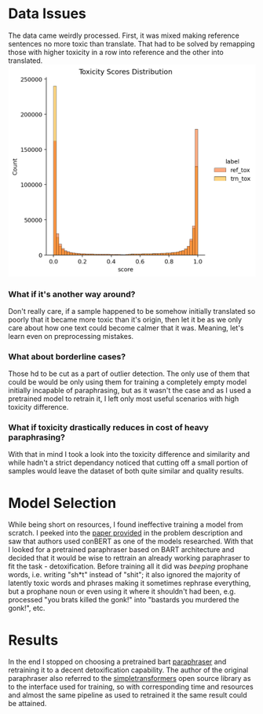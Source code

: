 # Data Issues
The data came weirdly processed. First, it was mixed making reference sentences no more toxic than translate. That had to be solved by remapping those with higher toxicity in a row into reference and the other into translated. !["Toxicity Scores Distribution"](reports/figures/Toxicity%20Scores%20Distribution.png)
### What if it's another way around?
Don't really care, if a sample happened to be somehow initially translated so poorly that it became more toxic than it's origin, then let it be as we only care about how one text could become calmer that it was. Meaning, let's learn even on preprocessing mistakes.
### What about borderline cases?
Those hd to be cut as a part of outlier detection. The only use of them that could be would be only using them for training a completely empty model initially incapable of paraphrasing, but as it wasn't the case and as I used a pretrained model to retrain it, I left only most useful scenarios with high toxicity difference.
### What if toxicity drastically reduces in cost of heavy paraphrasing?
With that in mind I took a look into the toxicity difference and similarity and while hadn't a strict dependancy noticed that cutting off a small portion of samples would leave the dataset of both quite similar and quality results.
# Model Selection
While being short on resources, I found ineffective training a model from scratch. I peeked into the [paper provided](https://arxiv.org/abs/2109.08914) in the problem description and saw that authors used conBERT as one of the models researched. With that I looked for a pretrained paraphraser based on BART architecture and decided that it would be wise to rettrain an already working paraphraser to fit the task - detoxification. Before training all it did was *beeping* prophane words, i.e. writing "sh*t" instead of "shit"; it also ignored the majority of latently toxic words and phrases making it sometimes rephrase everything, but a prophane noun or even using it where it shouldn't had been, e.g. processed "you brats killed the gonk!" into "bastards you murdered the gonk!", etc.
# Results
In the end I stopped on choosing a pretrained bart <a href="https://huggingface.co/eugenesiow/bart-paraphrase/blob/main/README.md?code=true" title="paraphraser">paraphraser</a> and retraining it to a decent detoxification capability. The author of the original paraphraser also referred to the <a href="https://github.com/ThilinaRajapakse/simpletransformers/tree/master" title="simpletransformers">simpletransformers</a> open source library as to the interface used for training, so with corresponding time and resources and almost the same pipeline as used to retrained it the same result could be attained.
